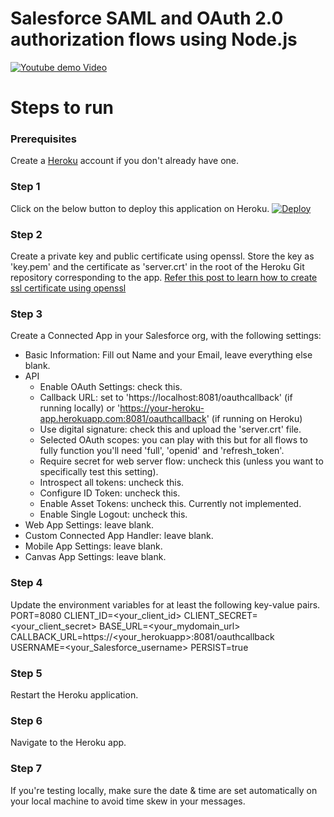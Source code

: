 # Salesforce SAML and OAuth 2.0 authorization flows using Node.js

[![Youtube demo Video](https://img.youtube.com/vi/Iez9xdKbeuk/0.jpg)](https://www.youtube.com/watch?v=Iez9xdKbeuk)

# Steps to run

### Prerequisites

Create a [Heroku](https://heroku.com) account if you don't already have one.

### Step 1

Click on the below button to deploy this application on Heroku.
[![Deploy](https://www.herokucdn.com/deploy/button.svg)](https://heroku.com/deploy)

### Step 2

Create a private key and public certificate using openssl. Store the key as 'key.pem' and the certificate as 'server.crt' in the root of the Heroku Git repository corresponding to the app. [Refer this post to learn how to create ssl certificate using openssl](http://www.jitendrazaa.com/blog/salesforce/use-lightning-components-on-external-websites-lightning-out/)

### Step 3

Create a Connected App in your Salesforce org, with the following settings:

-   Basic Information: Fill out Name and your Email, leave everything else blank.
-   API
    -   Enable OAuth Settings: check this.
    -   Callback URL: set to 'https://localhost:8081/oauthcallback' (if running locally) or 'https://your-heroku-app.herokuapp.com:8081/oauthcallback' (if running on Heroku)
    -   Use digital signature: check this and upload the 'server.crt' file.
    -   Selected OAuth scopes: you can play with this but for all flows to fully function you'll need 'full', 'openid' and 'refresh_token'.
    -   Require secret for web server flow: uncheck this (unless you want to specifically test this setting).
    -   Introspect all tokens: uncheck this.
    -   Configure ID Token: uncheck this.
    -   Enable Asset Tokens: uncheck this. Currently not implemented.
    -   Enable Single Logout: uncheck this.
-   Web App Settings: leave blank.
-   Custom Connected App Handler: leave blank.
-   Mobile App Settings: leave blank.
-   Canvas App Settings: leave blank.

### Step 4

Update the environment variables for at least the following key-value pairs.
PORT=8080
CLIENT_ID=<your_client_id>
CLIENT_SECRET=<your_client_secret>
BASE_URL=<your_mydomain_url>
CALLBACK_URL=https://<your_herokuapp>:8081/oauthcallback
USERNAME=<your_Salesforce_username>
PERSIST=true

### Step 5

Restart the Heroku application.

### Step 6

Navigate to the Heroku app.

### Step 7

If you're testing locally, make sure the date & time are set automatically on your local machine to avoid time skew in your messages.
